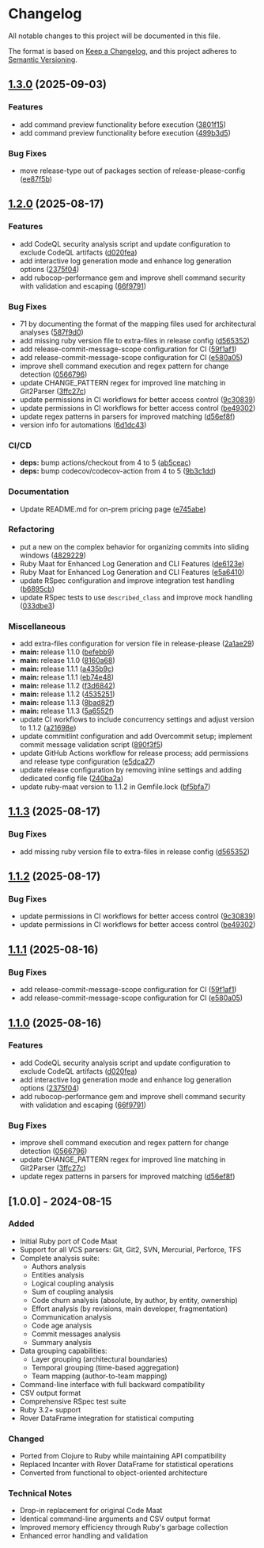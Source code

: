 # Changelog

All notable changes to this project will be documented in this file.

The format is based on [Keep a Changelog](https://keepachangelog.com/en/1.0.0/),
and this project adheres to [Semantic Versioning](https://semver.org/spec/v2.0.0.html).

## [1.3.0](https://github.com/viamin/ruby-maat/compare/v1.2.0...v1.3.0) (2025-09-03)


### Features

* add command preview functionality before execution ([3801f15](https://github.com/viamin/ruby-maat/commit/3801f15cf31cca8d519082ce78890efa4b5b9c65))
* add command preview functionality before execution ([499b3d5](https://github.com/viamin/ruby-maat/commit/499b3d5c929175d2e394d2877ff0ab30e973739e))


### Bug Fixes

* move release-type out of packages section of release-please-config ([ee87f5b](https://github.com/viamin/ruby-maat/commit/ee87f5b1a2e4d48ddc36ea516a9a968b23e75f39))

## [1.2.0](https://github.com/viamin/ruby-maat/compare/ruby-maat-v1.1.3...ruby-maat/v1.2.0) (2025-08-17)


### Features

* add CodeQL security analysis script and update configuration to exclude CodeQL artifacts ([d020fea](https://github.com/viamin/ruby-maat/commit/d020fea2485b456747f3546a6c6f59a8b31b63c4))
* add interactive log generation mode and enhance log generation options ([2375f04](https://github.com/viamin/ruby-maat/commit/2375f04625f2d101cb48b477728da45249e1f972))
* add rubocop-performance gem and improve shell command security with validation and escaping ([66f9791](https://github.com/viamin/ruby-maat/commit/66f97917bd4d57da7ce89e6eebbac28dd0326175))


### Bug Fixes

* 71 by documenting the format of the mapping files used for architectural analyses ([587f9d0](https://github.com/viamin/ruby-maat/commit/587f9d06e0cad5b9cb14c06aafdfe649870c9d5a))
* add missing ruby version file to extra-files in release config ([d565352](https://github.com/viamin/ruby-maat/commit/d56535266542396b9a124516ae3c5de1fb3926f5))
* add release-commit-message-scope configuration for CI ([59f1af1](https://github.com/viamin/ruby-maat/commit/59f1af1837cec33bed85f7a11bf0d56c9edb0a29))
* add release-commit-message-scope configuration for CI ([e580a05](https://github.com/viamin/ruby-maat/commit/e580a05c489d8a393c75d199ed01191591d84574))
* improve shell command execution and regex pattern for change detection ([0566796](https://github.com/viamin/ruby-maat/commit/05667963965cc137a3343ca492ffc1bf81791c37))
* update CHANGE_PATTERN regex for improved line matching in Git2Parser ([3ffc27c](https://github.com/viamin/ruby-maat/commit/3ffc27c4abde42494daff8f701aa38c1dffbb1eb))
* update permissions in CI workflows for better access control ([9c30839](https://github.com/viamin/ruby-maat/commit/9c30839ea3c8f6c7fee56d911231ebc27faa35df))
* update permissions in CI workflows for better access control ([be49302](https://github.com/viamin/ruby-maat/commit/be49302c98a16b528ebf56137667998382ce56c4))
* update regex patterns in parsers for improved matching ([d56ef8f](https://github.com/viamin/ruby-maat/commit/d56ef8fb93a433ffbafd74374966271bd6419ebc))
* version info for automations ([6d1dc43](https://github.com/viamin/ruby-maat/commit/6d1dc43f1b3bf666ca54b7d3c5999d63a7964cab))


### CI/CD

* **deps:** bump actions/checkout from 4 to 5 ([ab5ceac](https://github.com/viamin/ruby-maat/commit/ab5ceac8a3d6c633efa309bd58d355b3489afb4f))
* **deps:** bump codecov/codecov-action from 4 to 5 ([9b3c1dd](https://github.com/viamin/ruby-maat/commit/9b3c1dd4bb93fd024bd6a9c22160f602f4811391))


### Documentation

* Update README.md for on-prem pricing page ([e745abe](https://github.com/viamin/ruby-maat/commit/e745abece16b47adbb18d63fdaba39eb31c69204))


### Refactoring

* put a new on the complex behavior for organizing commits into sliding windows ([4829229](https://github.com/viamin/ruby-maat/commit/48292293652912af17835e1f31190ff720882dc2))
* Ruby Maat for Enhanced Log Generation and CLI Features ([de6123e](https://github.com/viamin/ruby-maat/commit/de6123ee827376d18ac8cd62a25da50debd755d7))
* Ruby Maat for Enhanced Log Generation and CLI Features ([e5a6410](https://github.com/viamin/ruby-maat/commit/e5a64105b45e88c89ccdb074befa9ece453666ea))
* update RSpec configuration and improve integration test handling ([b6895cb](https://github.com/viamin/ruby-maat/commit/b6895cb7e6ad9e1d53f836e1f7472a719372bd86))
* update RSpec tests to use `described_class` and improve mock handling ([033dbe3](https://github.com/viamin/ruby-maat/commit/033dbe3c483041f249f12f500fb7483447902fe0))


### Miscellaneous

* add extra-files configuration for version file in release-please ([2a1ae29](https://github.com/viamin/ruby-maat/commit/2a1ae29f1c898b78e426cc6c9c23340ea573e87e))
* **main:** release 1.1.0 ([befebb9](https://github.com/viamin/ruby-maat/commit/befebb9d2522d01b8cc6962b2ed43a3ba7507e4c))
* **main:** release 1.1.0 ([8160a68](https://github.com/viamin/ruby-maat/commit/8160a6836b063603b05bb0a81297ecb1d4cb29f5))
* **main:** release 1.1.1 ([a435b9c](https://github.com/viamin/ruby-maat/commit/a435b9ca99ffe79e89d5c5f378cf638930104a77))
* **main:** release 1.1.1 ([eb74e48](https://github.com/viamin/ruby-maat/commit/eb74e486ca7e750c72bb88edec4354c3f2239cc6))
* **main:** release 1.1.2 ([f3d6842](https://github.com/viamin/ruby-maat/commit/f3d6842d4a76fcaafdd7adc628c968174f616d6c))
* **main:** release 1.1.2 ([4535251](https://github.com/viamin/ruby-maat/commit/45352512ed80c992f9a9ecdab10513055e38a1d4))
* **main:** release 1.1.3 ([8bad82f](https://github.com/viamin/ruby-maat/commit/8bad82f5822aa1ef5f40f7a249dd30d449b69f4f))
* **main:** release 1.1.3 ([5a6552f](https://github.com/viamin/ruby-maat/commit/5a6552fd4e3a64b74dab6b075196573b3599fdf6))
* update CI workflows to include concurrency settings and adjust version to 1.1.2 ([a21698e](https://github.com/viamin/ruby-maat/commit/a21698e7bf49a2b4ee7a47e2311379ce60e5271a))
* update commitlint configuration and add Overcommit setup; implement commit message validation script ([890f3f5](https://github.com/viamin/ruby-maat/commit/890f3f519c564d0dd60990a22d844f203980959b))
* update GitHub Actions workflow for release process; add permissions and release type configuration ([e5dca27](https://github.com/viamin/ruby-maat/commit/e5dca27e32efa43f0ab677cd96e7cc2b56ce6fb0))
* update release configuration by removing inline settings and adding dedicated config file ([240ba2a](https://github.com/viamin/ruby-maat/commit/240ba2a7962d1bb286a79d4b3c63199053037b95))
* update ruby-maat version to 1.1.2 in Gemfile.lock ([bf5bfa7](https://github.com/viamin/ruby-maat/commit/bf5bfa7e996a82af23c40acd70236774026b7cde))

## [1.1.3](https://github.com/viamin/ruby-maat/compare/v1.1.2...v1.1.3) (2025-08-17)


### Bug Fixes

* add missing ruby version file to extra-files in release config ([d565352](https://github.com/viamin/ruby-maat/commit/d56535266542396b9a124516ae3c5de1fb3926f5))

## [1.1.2](https://github.com/viamin/ruby-maat/compare/v1.1.1...v1.1.2) (2025-08-17)


### Bug Fixes

* update permissions in CI workflows for better access control ([9c30839](https://github.com/viamin/ruby-maat/commit/9c30839ea3c8f6c7fee56d911231ebc27faa35df))
* update permissions in CI workflows for better access control ([be49302](https://github.com/viamin/ruby-maat/commit/be49302c98a16b528ebf56137667998382ce56c4))

## [1.1.1](https://github.com/viamin/ruby-maat/compare/v1.1.0...v1.1.1) (2025-08-16)


### Bug Fixes

* add release-commit-message-scope configuration for CI ([59f1af1](https://github.com/viamin/ruby-maat/commit/59f1af1837cec33bed85f7a11bf0d56c9edb0a29))
* add release-commit-message-scope configuration for CI ([e580a05](https://github.com/viamin/ruby-maat/commit/e580a05c489d8a393c75d199ed01191591d84574))

## [1.1.0](https://github.com/viamin/ruby-maat/compare/v1.0.0...v1.1.0) (2025-08-16)


### Features

* add CodeQL security analysis script and update configuration to exclude CodeQL artifacts ([d020fea](https://github.com/viamin/ruby-maat/commit/d020fea2485b456747f3546a6c6f59a8b31b63c4))
* add interactive log generation mode and enhance log generation options ([2375f04](https://github.com/viamin/ruby-maat/commit/2375f04625f2d101cb48b477728da45249e1f972))
* add rubocop-performance gem and improve shell command security with validation and escaping ([66f9791](https://github.com/viamin/ruby-maat/commit/66f97917bd4d57da7ce89e6eebbac28dd0326175))


### Bug Fixes

* improve shell command execution and regex pattern for change detection ([0566796](https://github.com/viamin/ruby-maat/commit/05667963965cc137a3343ca492ffc1bf81791c37))
* update CHANGE_PATTERN regex for improved line matching in Git2Parser ([3ffc27c](https://github.com/viamin/ruby-maat/commit/3ffc27c4abde42494daff8f701aa38c1dffbb1eb))
* update regex patterns in parsers for improved matching ([d56ef8f](https://github.com/viamin/ruby-maat/commit/d56ef8fb93a433ffbafd74374966271bd6419ebc))

## [1.0.0] - 2024-08-15

### Added

- Initial Ruby port of Code Maat
- Support for all VCS parsers: Git, Git2, SVN, Mercurial, Perforce, TFS
- Complete analysis suite:
  - Authors analysis
  - Entities analysis  
  - Logical coupling analysis
  - Sum of coupling analysis
  - Code churn analysis (absolute, by author, by entity, ownership)
  - Effort analysis (by revisions, main developer, fragmentation)
  - Communication analysis
  - Code age analysis
  - Commit messages analysis
  - Summary analysis
- Data grouping capabilities:
  - Layer grouping (architectural boundaries)
  - Temporal grouping (time-based aggregation)
  - Team mapping (author-to-team mapping)
- Command-line interface with full backward compatibility
- CSV output format
- Comprehensive RSpec test suite
- Ruby 3.2+ support
- Rover DataFrame integration for statistical computing

### Changed

- Ported from Clojure to Ruby while maintaining API compatibility
- Replaced Incanter with Rover DataFrame for statistical operations
- Converted from functional to object-oriented architecture

### Technical Notes

- Drop-in replacement for original Code Maat
- Identical command-line arguments and CSV output format
- Improved memory efficiency through Ruby's garbage collection
- Enhanced error handling and validation
